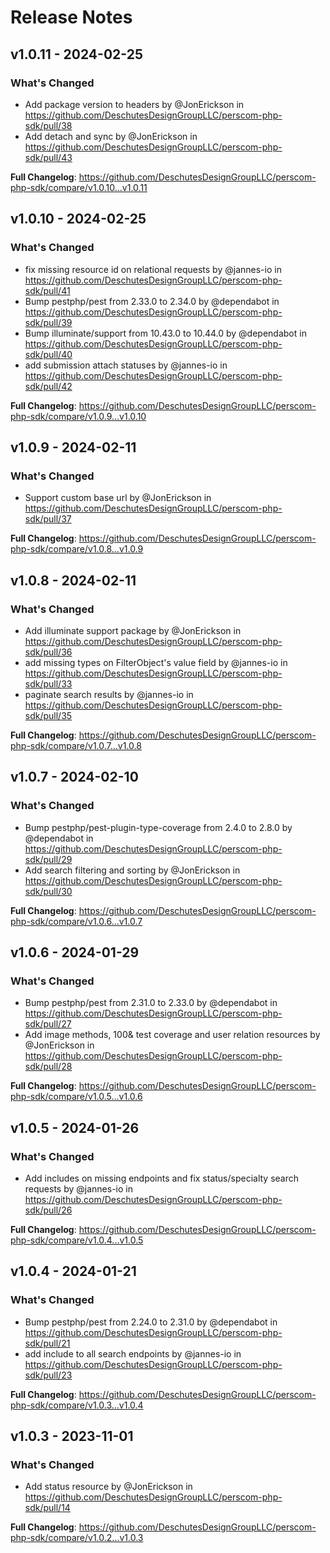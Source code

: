 # Release Notes

## v1.0.11 - 2024-02-25

### What's Changed

* Add package version to headers by @JonErickson in https://github.com/DeschutesDesignGroupLLC/perscom-php-sdk/pull/38
* Add detach and sync by @JonErickson in https://github.com/DeschutesDesignGroupLLC/perscom-php-sdk/pull/43

**Full Changelog**: https://github.com/DeschutesDesignGroupLLC/perscom-php-sdk/compare/v1.0.10...v1.0.11

## v1.0.10 - 2024-02-25

### What's Changed

* fix missing resource id on relational requests by @jannes-io in https://github.com/DeschutesDesignGroupLLC/perscom-php-sdk/pull/41
* Bump pestphp/pest from 2.33.0 to 2.34.0 by @dependabot in https://github.com/DeschutesDesignGroupLLC/perscom-php-sdk/pull/39
* Bump illuminate/support from 10.43.0 to 10.44.0 by @dependabot in https://github.com/DeschutesDesignGroupLLC/perscom-php-sdk/pull/40
* add submission attach statuses by @jannes-io in https://github.com/DeschutesDesignGroupLLC/perscom-php-sdk/pull/42

**Full Changelog**: https://github.com/DeschutesDesignGroupLLC/perscom-php-sdk/compare/v1.0.9...v1.0.10

## v1.0.9 - 2024-02-11

### What's Changed

* Support custom base url by @JonErickson in https://github.com/DeschutesDesignGroupLLC/perscom-php-sdk/pull/37

**Full Changelog**: https://github.com/DeschutesDesignGroupLLC/perscom-php-sdk/compare/v1.0.8...v1.0.9

## v1.0.8 - 2024-02-11

### What's Changed

* Add illuminate support package by @JonErickson in https://github.com/DeschutesDesignGroupLLC/perscom-php-sdk/pull/36
* add missing types on FilterObject's value field by @jannes-io in https://github.com/DeschutesDesignGroupLLC/perscom-php-sdk/pull/33
* paginate search results by @jannes-io in https://github.com/DeschutesDesignGroupLLC/perscom-php-sdk/pull/35

**Full Changelog**: https://github.com/DeschutesDesignGroupLLC/perscom-php-sdk/compare/v1.0.7...v1.0.8

## v1.0.7 - 2024-02-10

### What's Changed

* Bump pestphp/pest-plugin-type-coverage from 2.4.0 to 2.8.0 by @dependabot in https://github.com/DeschutesDesignGroupLLC/perscom-php-sdk/pull/29
* Add search filtering and sorting by @JonErickson in https://github.com/DeschutesDesignGroupLLC/perscom-php-sdk/pull/30

**Full Changelog**: https://github.com/DeschutesDesignGroupLLC/perscom-php-sdk/compare/v1.0.6...v1.0.7

## v1.0.6 - 2024-01-29

### What's Changed

* Bump pestphp/pest from 2.31.0 to 2.33.0 by @dependabot in https://github.com/DeschutesDesignGroupLLC/perscom-php-sdk/pull/27
* Add image methods, 100& test coverage and user relation resources by @JonErickson in https://github.com/DeschutesDesignGroupLLC/perscom-php-sdk/pull/28

**Full Changelog**: https://github.com/DeschutesDesignGroupLLC/perscom-php-sdk/compare/v1.0.5...v1.0.6

## v1.0.5 - 2024-01-26

### What's Changed

* Add includes on missing endpoints and fix status/specialty search requests by @jannes-io in https://github.com/DeschutesDesignGroupLLC/perscom-php-sdk/pull/26

**Full Changelog**: https://github.com/DeschutesDesignGroupLLC/perscom-php-sdk/compare/v1.0.4...v1.0.5

## v1.0.4 - 2024-01-21

### What's Changed

* Bump pestphp/pest from 2.24.0 to 2.31.0 by @dependabot in https://github.com/DeschutesDesignGroupLLC/perscom-php-sdk/pull/21
* add include to all search endpoints by @jannes-io in https://github.com/DeschutesDesignGroupLLC/perscom-php-sdk/pull/23

**Full Changelog**: https://github.com/DeschutesDesignGroupLLC/perscom-php-sdk/compare/v1.0.3...v1.0.4

## v1.0.3 - 2023-11-01

### What's Changed

- Add status resource by @JonErickson in https://github.com/DeschutesDesignGroupLLC/perscom-php-sdk/pull/14

**Full Changelog**: https://github.com/DeschutesDesignGroupLLC/perscom-php-sdk/compare/v1.0.2...v1.0.3
